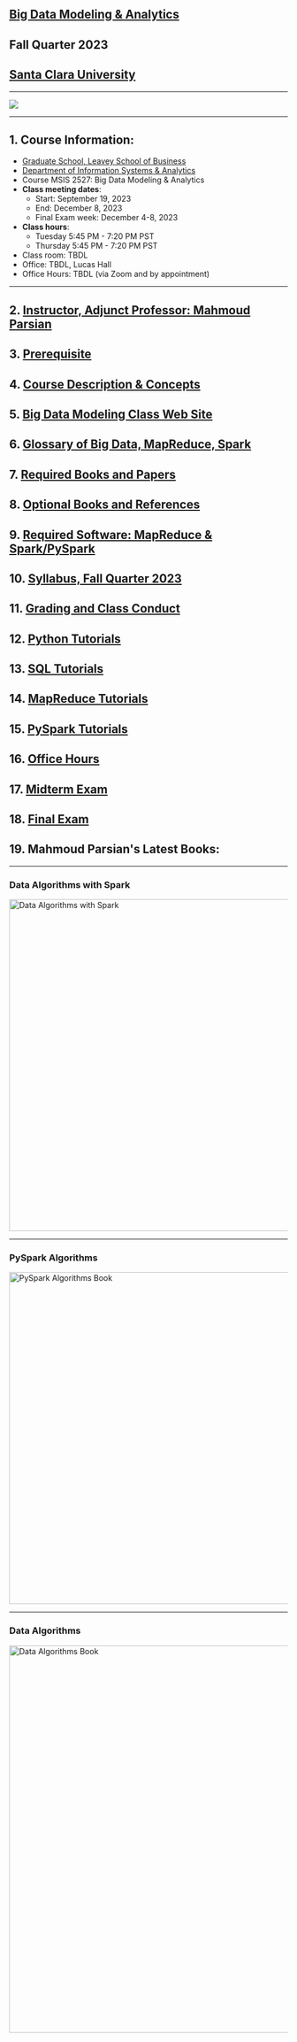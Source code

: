 ## [Big Data Modeling & Analytics](https://www.scu.edu/business/graduate-degrees/ms-programs/ms-business-analytics/course-descriptions/)
## Fall Quarter 2023
## [Santa Clara University](http://scu.edu/)

--------------------------


<img src="images/big-data-words2.png"/>

[comment]: <> (This is a comment, it will not be included)
[comment]: <> (Big Data, Big Data Modeling & Analytics)
[comment]: <> (MapReduce, map, mapper, reduce, reducer)
[comment]: <> (Spark, PySpark, RDD, DataFrame)
[comment]: <> (Spark, PySpark, Transformations, Actions, Partitions)
[comment]: <> (SCU web site  URL: https://www.scu.edu/business/graduate-degrees/ms-programs/ms-business-analytics/course-descriptions/)
[comment]: <> (SCU web site  online URL: https://onlinedegrees.scu.edu/academics/masters-business-analytics/curriculum)


----------------------------



## 1. Course Information: 

* [Graduate School, Leavey School of Business](https://www.scu.edu/business/)
* [Department of Information Systems & Analytics](https://www.scu.edu/business/isa/)
* Course MSIS 2527: Big Data Modeling & Analytics
* **Class meeting dates**: 
	* Start: September 19, 2023
	* End: December 8, 2023
	* Final Exam week: December 4-8, 2023
* **Class hours**:  
	* Tuesday 5:45 PM - 7:20 PM PST
	* Thursday 5:45 PM - 7:20 PM PST
* Class room: TBDL
* Office: TBDL, Lucas Hall 
* Office Hours: TBDL (via Zoom and by appointment)

------------

## 2.  [Instructor, Adjunct Professor: Mahmoud Parsian](https://www.scu.edu/business/isa/faculty/parsian/)

## 3.  [Prerequisite](./web_docs/prerequisite.md)

## 4.  [Course Description & Concepts](./web_docs/course_description.md)

## 5.  [Big Data Modeling Class Web Site](https://github.com/mahmoudparsian/big-data-mapreduce-course)

## 6.  [Glossary of Big Data, MapReduce, Spark](./slides/glossary/glossary_of_big_data_and_mapreduce.md)

## 7.  [Required Books and Papers](./web_docs/required_books.md)

## 8.  [Optional Books and References](./web_docs/additional_books.md)

## 9.  [Required Software: MapReduce & Spark/PySpark](./web_docs/required_software.md)

## 10.  [Syllabus, Fall Quarter 2023](./syllabus/2023-Fall/README.md)

## 11. [Grading and Class Conduct](./web_docs/grading_and_class_conduct.md)

## 12. [Python Tutorials](./web_docs/python_tutorials.md)

## 13. [SQL Tutorials](./web_docs/sql_tutorials.md)

## 14. [MapReduce Tutorials](./web_docs/mapreduce_tutorials.md)

## 15. [PySpark Tutorials](./web_docs/pyspark_tutorials.md)

## 16. [Office Hours](./web_docs/office_hours.md)

## 17. [Midterm Exam](./web_docs/midterm_exam.md)

## 18. [Final Exam](./web_docs/final_exam.md)

## 19. Mahmoud Parsian's Latest Books: 

-------

### Data Algorithms with Spark 

<a href="https://github.com/mahmoudparsian/data-algorithms-with-spark/blob/master/README.md">
    <img 
        alt="Data Algorithms with Spark" 
        src="images/Data_Algorithms_with_Spark_COVER_9781492082385.png"
        width="550" 
        height="600"
    >
</a>

------

### PySpark Algorithms 

<a href="https://www.amazon.com/PySpark-Algorithms-Version-Mahmoud-Parsian-ebook/dp/B07X4B2218/">
    <img 
        alt="PySpark Algorithms Book" 
        src="images/pyspark_algorithms.jpg"
        width="550" 
        height="600"
    >
</a>

-------

### Data Algorithms 

<a href="http://shop.oreilly.com/product/0636920033950.do">
    <img 
        alt="Data Algorithms Book" 
        src="images/large-image.jpg"
        width="550" 
        height="700"
    >
</a>
